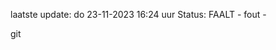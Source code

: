 laatste update: 
do 23-11-2023 16:24   uur 
Status: FAALT - fout - 
<div class="service R">git</div>